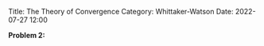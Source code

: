 Title: The Theory of Convergence
Category: Whittaker-Watson
Date: 2022-07-27 12:00

**Problem 2:** 


